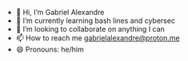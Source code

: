- 👋 Hi, I’m Gabriel Alexandre
- 🌱 I’m currently learning bash lines and cybersec 
- 💞️ I’m looking to collaborate on anything I can
- 📫 How to reach me gabrielalexandre@proton.me  
- 😄 Pronouns: he/him
